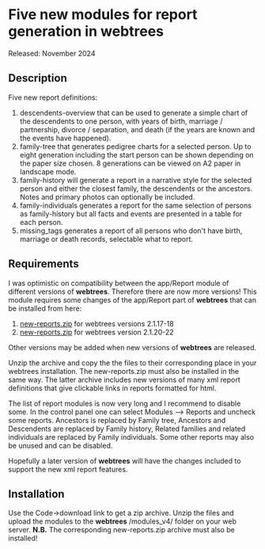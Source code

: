 #  Five new modules for report generation in webtrees

Released: November 2024

## Description

Five new report definitions:
1. descendents-overview that can be used to generate a simple chart of the descendents to one person, with years of birth, marriage / partnership, divorce / separation, and death (if the years are known and the events have happened).
2. family-tree that generates pedigree charts for a selected person. Up to eight generation including the start person can be shown depending on the paper size chosen. 8 generations can be viewed on A2 paper in landscape mode.
3. family-history will generate a report in a narrative style for the selected person and either the closest family, the descendents or the ancestors. Notes and primary photos can optionally be included.
4. family-individuals generates a report for the same selection of persons as family-history but all facts and events are presented in a table for each person.
5. missing_tags generates a report of all persons who don't have birth, marriage or death records, selectable what to report.

## Requirements

I was optimistic on compatibility between the app/Report module of different versions of **webtrees**. Therefore there are now more versions!
This module requires some changes of the app/Report part of **webtrees** that can be installed from here:
1. <a href="https://github.com/sevtor/modules/releases/download/v1.0.1/new-reports.zip">new-reports.zip</a> for webtrees versions 2.1.17-18
2. <a href="https://github.com/sevtor/modules/releases/latest/download/new-reports-v3.zip">new-reports.zip</a> for webtrees version 2.1.20-22

Other versions may be added when new versions of **webtrees** are released.

Unzip the archive and copy the the files to their corresponding place in your webtrees installation. The new-reports.zip must also be installed in the same way. The latter archive includes new versions of many xml report definitions that give clickable links in reports formatted for html.

The list of report modules is now very long and I recommend to disable some. In the control panel one can select Modules --> Reports and uncheck some reports. Ancestors is replaced by Family tree, Ancestors and Descendents are replaced by Family history, Related families and related individuals are replaced by Family individuals. Some other reports may also be unused and can be disabled.

Hopefully a later version of **webtrees** will have the changes included to support the new xml report features.

## Installation

Use the Code->download link to get a zip archive. Unzip the files and upload the modules to the **webtrees** /modules_v4/ folder on your web server. **N.B.** The corresponding new-reports.zip archive must also be installed!
